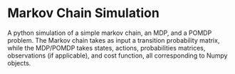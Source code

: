 # Markov Chain Simulation

A python simulation of a simple markov chain, an MDP, and a POMDP problem. The Markov chain takes as input a transition probability matrix, while the MDP/POMDP takes states, actions, probabilities matrices, observations (if applicable), and cost function, all corresponding to Numpy objects.
